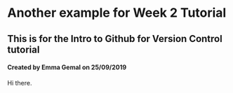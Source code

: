 # Another example for Week 2 Tutorial
## This is for the Intro to Github for Version Control tutorial
#### Created by Emma Gemal on 25/09/2019

Hi there. 